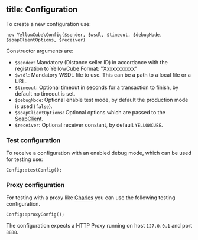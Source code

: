 title: Configuration
---

To create a new configuration use:

    new YellowCube\Config($sender, $wsdl, $timeout, $debugMode, $soapClientOptions, $receiver)

Constructor arguments are:

 * `$sender`: Mandatory <Depositor-ID> (Distance seller ID) in accordance with the registration to YellowCube Format: "Xxxxxxxxxxx"
 * `$wsdl`: Mandatory WSDL file to use. This can be a path to a local file or a URL.
 * `$timeout`: Optional timeout in seconds for a transaction to finish, by default no timeout is set.
 * `$debugMode`: Optional enable test mode, by default the production mode is used (`false`).
 * `$soapClientOptions`: Optional options which are passed to the [SoapClient](http://php.net/manual/en/class.soapclient.php).
 * `$receiver`: Optional receiver constant, by default `YELLOWCUBE`.

### Test configuration

To receive a configuration with an enabled debug mode, which can be used for testing use:

    Config::testConfig();

### Proxy configuration

For testing with a proxy like [Charles](http://www.charlesproxy.com/) you can use the following
testing configuration.

    Config::proxyConfig();

The configuration expects a HTTP Proxy running on host `127.0.0.1` and port `8888`.
